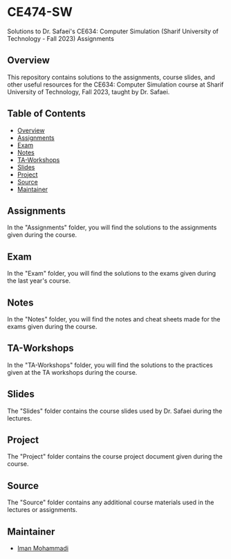 # CE474-SW
Solutions to Dr. Safaei's CE634: Computer Simulation (Sharif University of Technology - Fall 2023) Assignments

## Overview

This repository contains solutions to the assignments, course slides, and other useful resources for the CE634: Computer Simulation course at Sharif University of Technology, Fall 2023, taught by Dr. Safaei.

## Table of Contents

- [Overview](#overview)
- [Assignments](#assignments)
- [Exam](#exam)
- [Notes](#notes)
- [TA-Workshops](#ta-workshops)
- [Slides](#slides)
- [Project](#project)
- [Source](#source)
- [Maintainer](#Maintainer)

## Assignments

In the "Assignments" folder, you will find the solutions to the assignments given during the course.

## Exam

In the "Exam" folder, you will find the solutions to the exams given during the last year's course.

## Notes

In the "Notes" folder, you will find the notes and cheat sheets made for the exams given during the course.

## TA-Workshops

In the "TA-Workshops" folder, you will find the solutions to the practices given at the TA workshops during the course.

## Slides

The "Slides" folder contains the course slides used by Dr. Safaei during the lectures.

## Project

The "Project" folder contains the course project document given during the course.

## Source

The "Source" folder contains any additional course materials used in the lectures or assignments.

## Maintainer

- [Iman Mohammadi](https://github.com/Imanm02)